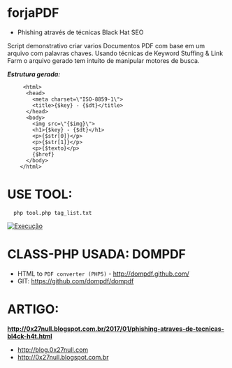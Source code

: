 # forjaPDF

  - Phishing através de técnicas Black Hat SEO
  
Script demonstrativo criar varios Documentos PDF com base em um arquivo com palavras chaves.
Usando técnicas de Keyword Stuffing & Link Farm o arquivo gerado tem intuito de manipular 
motores de busca.
  
  ***Estrutura gerada:***
  ```
       <html>    
        <head>
          <meta charset=\"ISO-8859-1\">
          <title>{$key} - {$dt}</title>
        </head>
        <body>
          <img src=\"{$img}\">
          <h1>{$key} - {$dt}</h1>
          <p>{$str[0]}</p>
          <p>{$str[1]}</p>
          <p>{$texto}</p>
          {$href}
        </body>
      </html>
  ```

USE TOOL:
========
```
  php tool.php tag_list.txt
```
[![Execução](https://2.bp.blogspot.com/-GSUG_VwwlyA/WIg2dNqhRmI/AAAAAAAAAKM/63H5tw59oDwT842yn1Tabe_pvs6QVagnQCLcB/s1600/Captura%2Bde%2Becr%25C3%25A3%2Bde%2B2017-01-25%2B03%253A21%253A14.png)](http://0x27null.blogspot.com.br)


CLASS-PHP USADA: DOMPDF
========
  - HTML to `PDF converter (PHP5)` - http://dompdf.github.com/
  - GIT: https://github.com/dompdf/dompdf

ARTIGO: 
========
  **http://0x27null.blogspot.com.br/2017/01/phishing-atraves-de-tecnicas-bl4ck-h4t.html**
    
 * http://blog.0x27null.com
 * http://0x27null.blogspot.com.br
  


